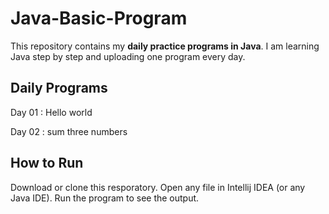 # Java-Basic-Program
This repository contains my **daily practice programs in Java**.
I am learning Java step by step and uploading one program every day.

## Daily Programs
Day 01 : Hello world

Day 02 : sum three numbers


## How to Run
Download or clone this resporatory.
Open any file in Intellij IDEA (or any Java IDE).
Run the program to see the output.

